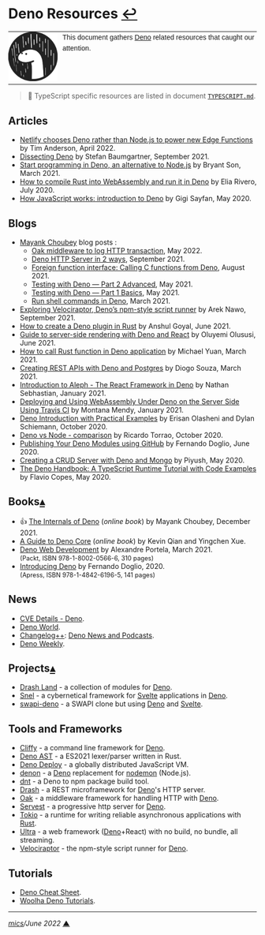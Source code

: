# <span id="top">Deno Resources</span> <span style="size:25%;"><a href="README.md">↩</a></span>

<table style="font-family:Helvetica,Arial;font-size:14px;line-height:1.6;">
  <tr>
  <td style="border:0;padding:0 10px 0 0;min-width:100px;"><a href="https://deno.land/" rel="external"><img style="border:0;" src="./docs/images/deno.svg" width="100" alt="Deno project"/></a></td>
  <td style="border:0;padding:0;vertical-align:text-top;">This document gathers <a href="https://deno.land/" rel="external">Deno</a> related resources that caught our attention.
  </td>
  </tr>
</table>

> **:mag_right:** TypeScript specific resources are listed in document [`TYPESCRIPT.md`](./TYPESCRIPT.md).

## <span id="articles">Articles</span>

- [Netlify chooses Deno rather than Node.js to power new Edge Functions][article_anderson] by Tim Anderson, April 2022.
- [Dissecting Deno][article_baumgartner] by Stefan Baumgartner, September 2021.
- [Start programming in Deno, an alternative to Node.js][article_son] by Bryant Son, March 2021.
- [How to compile Rust into WebAssembly and run it in Deno][article_rivero] by Elia Rivero, July 2020.
- [How JavaScript works: introduction to Deno][article_sayfan] by Gigi Sayfan, May 2020.

## <span id="blogs">Blogs</span>

- [Mayank Choubey](https://medium.com/@choubey) blog posts :
  - [Oak middleware to log HTTP transaction][blog_choubey5], May 2022.
  - [Deno HTTP Server in 2 ways][blog_choubey4], September 2021.
  - [Foreign function interface: Calling C functions from Deno][blog_choubey3], August 2021.
  - [Testing with Deno — Part 2 Advanced][blog_choubey2], May 2021.
  - [Testing with Deno — Part 1 Basics][blog_choubey1], May 2021.
  - [Run shell commands in Deno][blog_choubey0], March 2021.
- [Exploring Velociraptor, Deno’s npm-style script runner][blog_nawo] by Arek Nawo, September 2021.
- [How to create a Deno plugin in Rust][blog_goyal] by Anshul Goyal, June 2021.
- [Guide to server-side rendering with Deno and React][blog_olususi] by Oluyemi Olususi, June 2021.
- [How to call Rust function in Deno application][blog_yuan] by Michael Yuan, March 2021.
- [Creating REST APIs with Deno and Postgres][blog_souza] by Diogo Souza, March 2021.
- [Introduction to Aleph - The React Framework in Deno][blog_sebhastian] by Nathan Sebhastian, January 2021.
- [Deploying and Using WebAssembly Under Deno on the Server Side Using Travis CI][blog_mendy] by Montana Mendy, January 2021.
- [Deno Introduction with Practical Examples][blog_olasheni] by Erisan Olasheni and Dylan Schiemann, October 2020.
- [Deno vs Node - comparison][blog_torrao] by Ricardo Torrao, October 2020.
- [Publishing Your Deno Modules using GitHub][blog_dolgio] by Fernando Doglio, June 2020.
- [Creating a CRUD Server with Deno and Mongo][blog_piyush] by Piyush, May 2020.
- [The Deno Handbook: A TypeScript Runtime Tutorial with Code Examples][blog_copes] by Flavio Copes, May 2020.

## <span id="books">Books</span>[**&#x25B4;**](#top)

- &#128077; [The Internals of Deno](https://choubey.gitbook.io/internals-of-deno/) (*online book*) by Mayank Choubey, December 2021.
- [A Guide to Deno Core](https://denolib.gitbook.io/guide/) (*online book*) by Kevin Qian and Yingchen Xue.
- [Deno Web Development][book_portela] by Alexandre Portela, March 2021.<br/><span style="font-size:90%;">(Packt, ISBN 978-1-8002-0566-6, 310 pages)</span>
- [Introducing Deno][book_doglio] by Fernando Doglio, 2020.<br/><span style="font-size:90%;">(Apress, ISBN 978-1-4842-6196-5, 141 pages)</span>

## <span id="news">News</span>

- [CVE Details - Deno](https://www.cvedetails.com/google-search-results.php?q=Deno&sa=Search).
- [Deno World](https://medium.com/deno-the-complete-reference).
- [Changelog++](https://changelog.com): [Deno News and Podcasts](https://changelog.com/topic/deno).
- [Deno Weekly](https://denoweekly.com/).

## <span id="projects">Projects</span>[**&#x25B4;**](#top)

- [Drash Land](https://github.com/drashland/) - a collection of modules for [Deno][deno_land].
- [Snel](https://github.com/crewdevio/Snel) - a cybernetical framework for [Svelte][svelte_dev] applications in [Deno][deno_land].
- [swapi-deno](https://github.com/davidjsalazarmoreno/swapi-deno) - a SWAPI clone but using [Deno][deno_land] and [Svelte][svelte_dev]. 

## <span id="tools">Tools and Frameworks</span>

- [Cliffy](https://github.com/c4spar/deno-cliffy) - a command line framework for [Deno][deno_land].
- [Deno AST](https://github.com/denoland/deno_ast) - a ES2021 lexer/parser written in Rust.
- [Deno Deploy](https://deno.com/deploy) - a globally distributed JavaScript VM.
- [denon](https://github.com/denosaurs/denon) - a [Deno][deno_land] replacement for [nodemon][nodemon_io] (Node.js).
- [dnt](https://github.com/denoland/dnt) - a Deno to npm package build tool.
- [Drash](https://github.com/drashland/deno-drash) - a REST microframework for [Deno][deno_land]'s HTTP server.
- [Oak][tool_aok] - a middleware framework for handling HTTP with [Deno][deno_land].
- [Servest](https://servestjs.org/) - a progressive http server for [Deno][deno_land].
- [Tokio](https://github.com/tokio-rs/tokio) - a runtime for writing reliable asynchronous applications with [Rust](https://www.rust-lang.org/).
- [Ultra](https://github.com/exhibitionist-digital/ultra) - a web framework ([Deno][deno_land]+React) with no build, no bundle, all streaming.
- [Velociraptor](https://github.com/jurassiscripts/velociraptor) - the npm-style script runner for [Deno][deno_land].

## <span id="tutorials">Tutorials</span>

- [Deno Cheat Sheet](https://droces.github.io/Deno-Cheat-Sheet/).
- [Woolha Deno Tutorials](https://www.woolha.com/tutorials/categories/deno).

***

*[mics](https://lampwww.epfl.ch/~michelou/)/June 2022* [**&#9650;**](#top)
<span id="bottom">&nbsp;</span>

<!-- link refs -->

[article_anderson]: https://devclass.com/2022/04/19/netlify-chooses-deno-rather-than-node-js-to-power-new-edge-functions/
[article_baumgartner]: https://fettblog.eu/dissecting-deno/
[article_rivero]: https://startfunction.com/rust-webassembly-deno/
[article_sayfan]: https://blog.sessionstack.com/how-javascript-works-introduction-to-deno-a3b1153b1855
[article_son]: https://opensource.com/article/21/3/deno-programming
[blog_nawo]: https://blog.logrocket.com/exploring-velociraptor-deno-npm-style-script-runner/
[blog_choubey5]: https://medium.com/deno-the-complete-reference/deno-nuggets-oak-middleware-to-log-http-transaction-18658a4f2f68
[blog_choubey4]: https://medium.com/deno-the-complete-reference/deno-http-server-in-2-ways-3821098d942f
[blog_choubey3]: https://medium.com/deno-the-complete-reference/foreign-function-interface-calling-c-functions-from-deno-357ec4f5f793
[blog_choubey2]: https://medium.com/deno-the-complete-reference/testing-with-deno-part-2-advanced-2d10ac1dd145
[blog_choubey1]: https://medium.com/deno-the-complete-reference/testing-with-deno-part-1-basics-375aa90c5cb5
[blog_choubey0]: https://medium.com/deno-the-complete-reference/run-shell-commands-in-deno-26c3e9b72e03
[blog_copes]: https://www.freecodecamp.org/news/the-deno-handbook/
[blog_dolgio]: https://blog.bitsrc.io/publishing-your-deno-modules-using-github-f2bd86173392
[blog_goyal]: https://blog.logrocket.com/how-to-create-a-deno-plugin-in-rust/
[blog_mendy]: https://blog.travis-ci.com/2021-01-04-wasm
[blog_olasheni]: https://www.infoq.com/articles/deno-introduction-practical-examples/
[blog_olususi]: https://www.sanity.io/guides/server-side-rendering-deno-react
[blog_piyush]: https://medium.com/@me.piyush/creating-a-crud-server-with-deno-and-mongo-199e4ef939df
[blog_sebhastian]: https://blog.bitsrc.io/introduction-to-aleph-the-react-framework-in-deno-322ec26d0fa9
[blog_souza]: https://blog.logrocket.com/creating-your-first-rest-api-with-deno-and-postgres/
[blog_torrao]: https://www.imaginarycloud.com/blog/deno-vs-node/
[blog_yuan]: https://developpaper.com/how-to-call-rust-function-in-deno-application/
[book_doglio]: https://www.apress.com/gp/book/9781484261965
[book_portela]: https://www.packtpub.com/product/deno-web-development/9781800205666
[deno_land]: https://deno.land/
[nodemon_io]: https://nodemon.io/
[svelte_dev]: https://svelte.dev/
[tool_aok]: https://oakserver.github.io/oak/
